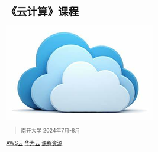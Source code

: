 <!-- _coverpage.md -->

# 《云计算》课程

![logo](cloud-computing.jpg)

> 南开大学
> 2024年7月-8月


[AWS云](https://awsacademy.instructure.com/)
[华为云](https://www.huaweicloud.com/)
[课程资源](#课程资源)
